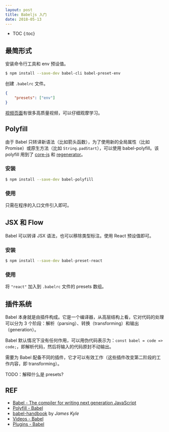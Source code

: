 ```yaml
---
layout: post
title: Babeljs 入门
date: 2018-05-13
---
```


* TOC
{:toc}

## 最简形式

安装命令行工具和 env 预设值。

```sh
$ npm install --save-dev babel-cli babel-preset-env
```

创建 `.babelrc` 文件。

```json
{
    "presets": ["env"]
}
```

[视频页面][videos]有很多高质量视频，可以仔细观摩学习。

## Polyfill

由于 Babel 只转译新语法（比如箭头函数），为了使用新的全局属性（比如 Promise）或原生方法（比如 `String.padStart`），可以使用 babel-polyfill。该 polyfill 用到了 [core-js][core-js] 和 [regenerator][regenerator]。

### 安装

```sh
$ npm install --save-dev babel-polyfill
```

### 使用

只需在程序的入口文件引入即可。

## JSX 和 Flow

Babel 可以转译 JSX 语法，也可以移除类型标注。使用 React 预设值即可。

### 安装

```sh
$ npm install --save-dev babel-preset-react
```

### 使用

将 `"react"` 加入到 `.babelrc` 文件的 presets 数组。

## 插件系统

Babel 本身就是由插件构成。它是一个编译器，从高层结构上看，它对代码的处理可以分为 3 个阶段：解析（parsing）、转换（transforming）和输出（generation）。

Babel 默认情况下没有任何作用，可以用伪代码表示为：`const babel = code => code;`，即解析代码，然后将输入的代码原封不动输出。

需要为 Babel 配备不同的插件，它才可以有效工作（这些插件改变第二阶段的工作内容，即 transforming）。

TODO：解释什么是 presets?

## REF

- [Babel - The compiler for writing next generation JavaScript][home]
- [Polyfill - Babel][polyfill-usage]
- [babel-handbook][babel-handbook] by *James Kyle*
- [Videos - Babel][videos]
- [Plugins - Babel][plugins]

[home]: https://babeljs.io/
[core-js]: https://github.com/zloirock/core-js
[regenerator]: https://facebook.github.io/regenerator/
[polyfill-usage]: https://babeljs.io/docs/usage/polyfill
[babel-handbook]: https://github.com/jamiebuilds/babel-handbook
[videos]: https://babeljs.io/docs/community/videos/
[plugins]: https://babeljs.io/docs/plugins/
[tiny-compiler]: https://github.com/jamiebuilds/the-super-tiny-compiler